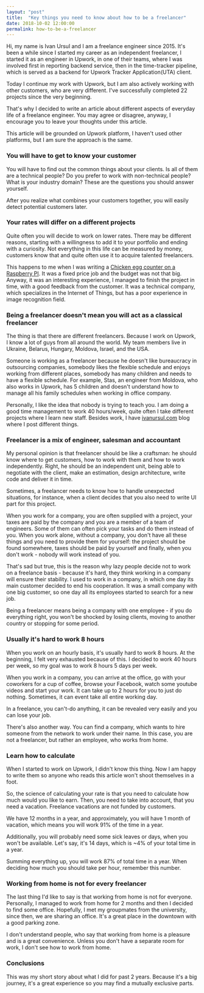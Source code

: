```yaml
---
layout: "post"
title:  "Key things you need to know about how to be a freelancer"
date: 2018-10-02 12:00:00
permalink: how-to-be-a-freelancer
---
```


Hi, my name is Ivan Ursul and I am a freelance engineer since 2015. It's been a while since I started my career as an independent freelancer, I started it as an engineer in Upwork, in one of their teams, where I was involved first in reporting backend service, then in the time-tracker pipeline, which is served as a backend for Upwork Tracker Application(UTA) client. 

Today I continue my work with Upwork, but I am also actively working with other customers, who are very different. I've successfully completed 22 projects since the very beginning.

That's why I decided to write an article about different aspects of everyday life of a freelance engineer. You may agree or disagree, anyway, I encourage you to leave your thoughts under this article.

This article will be grounded on Upwork platform, I haven't used other platforms, but I am sure the approach is the same.

### <a href="#understand_customer" name="understand_customer"><i class="fa fa-link anchor" aria-hidden="true"></i></a> You will have to get to know your customer

You will have to find out the common things about your clients. Is all of them are a technical people? Do you prefer to work with non-technical people? What is your industry domain? These are the questions you should answer yourself.

After you realize what combines your customers together, you will easily detect potential customers later.

### <a href="#different_rates" name="different_rates"><i class="fa fa-link anchor" aria-hidden="true"></i></a> Your rates will differ on a different projects

Quite often you will decide to work on lower rates. There may be different reasons, starting with a willingness to add it to your portfolio and ending with a curiosity. Not everything in this life can be measured by money, customers know that and quite often use it to acquire talented freelancers.

This happens to me when I was writing a [Chicken egg counter on a Raspberry PI](https://ivanursul.com/counting-eggs-in-opencv). It was a fixed price job and the budget was not that big. Anyway, it was an interesting experience, I managed to finish the project in time, with a good feedback from the customer. It was a technical company, which specializes in the Internet of Things, but has a poor experience in image recognition field. 


### <a href="#freelancer" name="freelancer"><i class="fa fa-link anchor" aria-hidden="true"></i></a> Being a freelancer doesn't mean you will act as a classical freelancer

The thing is that there are different freelancers. Because I work on Upwork, I know a lot of guys from all around the world. My team members live in Ukraine, Belarus, Hungary, Moldova, Israel, and the USA.

Someone is working as a freelancer because he doesn't like bureaucracy in outsourcing companies, somebody likes the flexible schedule and enjoys working from different places, somebody has many children and needs to have a flexible schedule. For example, Stas, an engineer from Moldova, who also works in Upwork, has 5 children and doesn't understand how to manage all his family schedules when working in office company.

Personally, I like the idea that nobody is trying to teach you. I am doing a good time management to work 40 hours/week, quite often I take different projects where I learn new staff. Besides work, I have [ivanursul.com](https://ivanursul.com) blog where I post different things.

### <a href="#mix" name="mix"><i class="fa fa-link anchor" aria-hidden="true"></i></a> Freelancer is a mix of engineer, salesman and accountant

My personal opinion is that freelancer should be like a craftsman: he should know where to get customers, how to work with them and how to work independently. Right, he should be an independent unit, being able to negotiate with the client, make an estimation, design architecture, write code and deliver it in time. 

Sometimes, a freelancer needs to know how to handle unexpected situations, for instance, when a client decides that you also need to write UI part for this project. 

When you work for a company, you are often supplied with a project, your taxes are paid by the company and you are a member of a team of engineers. Some of them can often pick your tasks and do them instead of you. 
When you work alone, without a company, you don't have all these things and you need to provide them for yourself: the project should be found somewhere, taxes should be paid by yourself and finally, when you don't work - nobody will work instead of you. 

That's sad but true, this is the reason why lazy people decide not to work on a freelance basis - because it's hard, they think working in a company will ensure their stability. I used to work in a company, in which one day its main customer decided to end his cooperation. It was a small company with one big customer, so one day all its employees started to search for a new job.

Being a freelancer means being a company with one employee - if you do everything right, you won't be shocked by losing clients, moving to another country or stopping for some period.

### <a href="#8hours" name="8hours"><i class="fa fa-link anchor" aria-hidden="true"></i></a> Usually it's hard to work 8 hours

When you work on an hourly basis, it's usually hard to work 8 hours. At the beginning, I felt very exhausted because of this. I decided to work 40 hours per week, so my goal was to work 8 hours 5 days per week. 

When you work in a company, you can arrive at the office, go with your coworkers for a cup of coffee, browse your Facebook, watch some youtube videos and start your work. It can take up to 2 hours for you to just do nothing. Sometimes, it can event take all entire working day. 

In a freelance, you can't-do anything, it can be revealed very easily and you can lose your job.

There's also another way. You can find a company, which wants to hire someone from the network to work under their name. In this case, you are not a freelancer, but rather an employee, who works from home.

### <a href="#learn" name="learn"><i class="fa fa-link anchor" aria-hidden="true"></i></a> Learn how to calculate

When I started to work on Upwork, I didn't know this thing. Now I am happy to write them so anyone who reads this article won't shoot themselves in a foot. 

So, the science of calculating your rate is that you need to calculate how much would you like to earn. Then, you need to take into account, that you need a vacation. Freelance vacations are not funded by customers.

We have 12 months in a year, and approximately, you will have 1 month of vacation, which means you will work 91% of the time in a year.

Additionally, you will probably need some sick leaves or days, when you won't be available. Let's say, it's 14 days, which is ~4% of your total time in a year.

Summing everything up, you will work 87% of total time in a year. When deciding how much you should take per hour, remember this number. 

### <a href="#wfh" name="wfh"><i class="fa fa-link anchor" aria-hidden="true"></i></a> Working from home is not for every freelancer

The last thing I'd like to say is that working from home is not for everyone. Personally, I managed to work from home for 2 months and then I decided to find some office. Hopefully, I met my groupmates from the university, since then, we are sharing an office. It's a great place in the downtown with a good parking zone.

I don't understand people, who say that working from home is a pleasure and is a great convenience. Unless you don't have a separate room for work, I don't see how to work from home.

### <a href="#conclusions" name="conclusions"><i class="fa fa-link anchor" aria-hidden="true"></i></a> Conclusions

This was my short story about what I did for past 2 years. Because it's a big journey, it's a great experience so you may find a mutually exclusive parts. 

